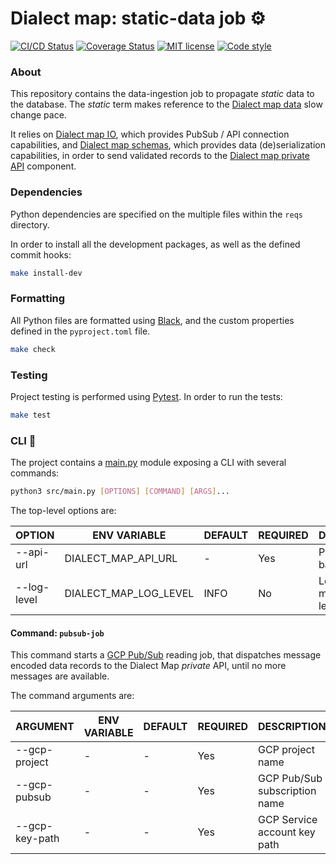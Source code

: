 # Dialect map: static-data job ⚙️

[![CI/CD Status][ci-status-badge]][ci-status-link]
[![Coverage Status][cov-status-badge]][cov-status-link]
[![MIT license][mit-license-badge]][mit-license-link]
[![Code style][code-style-badge]][code-style-link]


### About
This repository contains the data-ingestion job to propagate _static_ data to the database.
The _static_ term makes reference to the [Dialect map data][dialect-map-data] slow change pace.

It relies on [Dialect map IO][dialect-map-io], which provides PubSub / API connection capabilities,
and [Dialect map schemas][dialect-map-schemas], which provides data (de)serialization capabilities,
in order to send validated records to the [Dialect map private API][dialect-map-private-api] component.


### Dependencies
Python dependencies are specified on the multiple files within the `reqs` directory.

In order to install all the development packages, as well as the defined commit hooks:
```sh
make install-dev
```


### Formatting
All Python files are formatted using [Black][web-black], and the custom properties defined
in the `pyproject.toml` file.
```sh
make check
```


### Testing
Project testing is performed using [Pytest][web-pytest]. In order to run the tests:
```sh
make test
```


### CLI 🚀
The project contains a [main.py][main-module] module exposing a CLI with several commands:
```sh
python3 src/main.py [OPTIONS] [COMMAND] [ARGS]...
```

The top-level options are:

| OPTION         | ENV VARIABLE           | DEFAULT          | REQUIRED | DESCRIPTION                              |
|----------------|------------------------|------------------|----------|------------------------------------------|
| --api-url      | DIALECT_MAP_API_URL    | -                | Yes      | Private API base URL                     |
| --log-level    | DIALECT_MAP_LOG_LEVEL  | INFO             | No       | Log messages level                       |


#### Command: `pubsub-job`
This command starts a [GCP Pub/Sub][google-pub-sub] reading job, that dispatches message encoded
data records to the Dialect Map _private_ API, until no more messages are available.

The command arguments are:

| ARGUMENT       | ENV VARIABLE           | DEFAULT          | REQUIRED | DESCRIPTION                              |
|----------------|------------------------|------------------|----------|------------------------------------------|
| --gcp-project  | -                      | -                | Yes      | GCP project name                         |
| --gcp-pubsub   | -                      | -                | Yes      | GCP Pub/Sub subscription name            |
| --gcp-key-path | -                      | -                | Yes      | GCP Service account key path             |


[ci-status-badge]: https://github.com/dialect-map/dialect-map-job-static/actions/workflows/ci.yml/badge.svg?branch=main
[ci-status-link]: https://github.com/dialect-map/dialect-map-job-static/actions/workflows/ci.yml?query=branch%3Amain
[code-style-badge]: https://img.shields.io/badge/code%20style-black-000000.svg
[code-style-link]: https://github.com/psf/black
[cov-status-badge]: https://codecov.io/gh/dialect-map/dialect-map-job-static/branch/main/graph/badge.svg
[cov-status-link]: https://codecov.io/gh/dialect-map/dialect-map-job-static
[mit-license-badge]: https://img.shields.io/badge/License-MIT-blue.svg
[mit-license-link]: https://github.com/dialect-map/dialect-map-job-static/blob/main/LICENSE

[dialect-map-data]: https://github.com/dialect-map/dialect-map-data
[dialect-map-io]: https://github.com/dialect-map/dialect-map-io
[dialect-map-private-api]: https://github.com/dialect-map/dialect-map-private-api
[dialect-map-schemas]: https://github.com/dialect-map/dialect-map-schemas
[google-pub-sub]: https://cloud.google.com/pubsub/docs/overview
[main-module]: src/main.py
[web-black]: https://black.readthedocs.io/en/stable/
[web-pytest]: https://docs.pytest.org/en/latest/#
